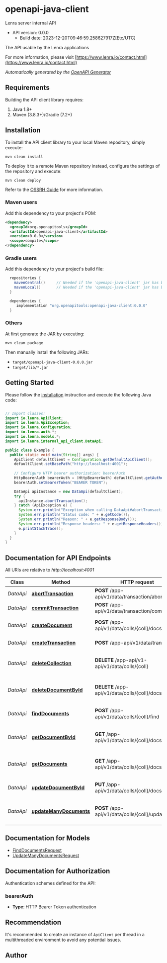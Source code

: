 # openapi-java-client

Lenra server internal API
- API version: 0.0.0
  - Build date: 2023-12-20T09:46:59.258627917Z[Etc/UTC]

The API usable by the Lenra applications

  For more information, please visit [https://www.lenra.io/contact.html](https://www.lenra.io/contact.html)

*Automatically generated by the [OpenAPI Generator](https://openapi-generator.tech)*


## Requirements

Building the API client library requires:
1. Java 1.8+
2. Maven (3.8.3+)/Gradle (7.2+)

## Installation

To install the API client library to your local Maven repository, simply execute:

```shell
mvn clean install
```

To deploy it to a remote Maven repository instead, configure the settings of the repository and execute:

```shell
mvn clean deploy
```

Refer to the [OSSRH Guide](http://central.sonatype.org/pages/ossrh-guide.html) for more information.

### Maven users

Add this dependency to your project's POM:

```xml
<dependency>
  <groupId>org.openapitools</groupId>
  <artifactId>openapi-java-client</artifactId>
  <version>0.0.0</version>
  <scope>compile</scope>
</dependency>
```

### Gradle users

Add this dependency to your project's build file:

```groovy
  repositories {
    mavenCentral()     // Needed if the 'openapi-java-client' jar has been published to maven central.
    mavenLocal()       // Needed if the 'openapi-java-client' jar has been published to the local maven repo.
  }

  dependencies {
     implementation "org.openapitools:openapi-java-client:0.0.0"
  }
```

### Others

At first generate the JAR by executing:

```shell
mvn clean package
```

Then manually install the following JARs:

* `target/openapi-java-client-0.0.0.jar`
* `target/lib/*.jar`

## Getting Started

Please follow the [installation](#installation) instruction and execute the following Java code:

```java

// Import classes:
import io.lenra.ApiClient;
import io.lenra.ApiException;
import io.lenra.Configuration;
import io.lenra.auth.*;
import io.lenra.models.*;
import io.lenra.internal_api_client.DataApi;

public class Example {
  public static void main(String[] args) {
    ApiClient defaultClient = Configuration.getDefaultApiClient();
    defaultClient.setBasePath("http://localhost:4001");
    
    // Configure HTTP bearer authorization: bearerAuth
    HttpBearerAuth bearerAuth = (HttpBearerAuth) defaultClient.getAuthentication("bearerAuth");
    bearerAuth.setBearerToken("BEARER TOKEN");

    DataApi apiInstance = new DataApi(defaultClient);
    try {
      apiInstance.abortTransaction();
    } catch (ApiException e) {
      System.err.println("Exception when calling DataApi#abortTransaction");
      System.err.println("Status code: " + e.getCode());
      System.err.println("Reason: " + e.getResponseBody());
      System.err.println("Response headers: " + e.getResponseHeaders());
      e.printStackTrace();
    }
  }
}

```

## Documentation for API Endpoints

All URIs are relative to *http://localhost:4001*

Class | Method | HTTP request | Description
------------ | ------------- | ------------- | -------------
*DataApi* | [**abortTransaction**](docs/DataApi.md#abortTransaction) | **POST** /app-api/v1/data/transaction/abort | Aborts a transaction
*DataApi* | [**commitTransaction**](docs/DataApi.md#commitTransaction) | **POST** /app-api/v1/data/transaction/commit | Commits a transaction
*DataApi* | [**createDocument**](docs/DataApi.md#createDocument) | **POST** /app-api/v1/data/colls/{coll}/docs | Creates a document in database
*DataApi* | [**createTransaction**](docs/DataApi.md#createTransaction) | **POST** /app-api/v1/data/transaction | Creates a transaction
*DataApi* | [**deleteCollection**](docs/DataApi.md#deleteCollection) | **DELETE** /app-api/v1-api/v1/data/colls/{coll} | Deletes a collection from database
*DataApi* | [**deleteDocumentById**](docs/DataApi.md#deleteDocumentById) | **DELETE** /app-api/v1/data/colls/{coll}/docs/{id} | Deletes a document from database
*DataApi* | [**findDocuments**](docs/DataApi.md#findDocuments) | **POST** /app-api/v1/data/colls/{coll}/find | Finds documents in database
*DataApi* | [**getDocumentById**](docs/DataApi.md#getDocumentById) | **GET** /app-api/v1/data/colls/{coll}/docs/{id} | Gets a document from database
*DataApi* | [**getDocuments**](docs/DataApi.md#getDocuments) | **GET** /app-api/v1/data/colls/{coll}/docs | Gets documents from database
*DataApi* | [**updateDocumentById**](docs/DataApi.md#updateDocumentById) | **PUT** /app-api/v1/data/colls/{coll}/docs/{id} | Updates a document in database
*DataApi* | [**updateManyDocuments**](docs/DataApi.md#updateManyDocuments) | **POST** /app-api/v1/data/colls/{coll}/updateMany | Updates many documents in database


## Documentation for Models

 - [FindDocumentsRequest](docs/FindDocumentsRequest.md)
 - [UpdateManyDocumentsRequest](docs/UpdateManyDocumentsRequest.md)


<a id="documentation-for-authorization"></a>
## Documentation for Authorization


Authentication schemes defined for the API:
<a id="bearerAuth"></a>
### bearerAuth

- **Type**: HTTP Bearer Token authentication


## Recommendation

It's recommended to create an instance of `ApiClient` per thread in a multithreaded environment to avoid any potential issues.

## Author



